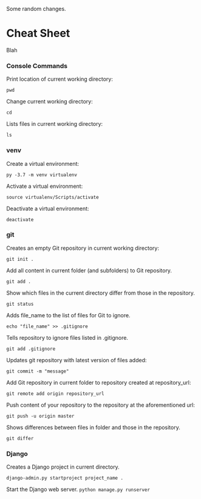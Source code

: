 Some random changes.

# Cheat Sheet

Blah

### Console Commands
Print location of current working directory:
```
pwd
```
Change current working directory:
```
cd
```
Lists files in current working directory:
```
ls
```


### venv

Create a virtual environment:
```
py -3.7 -m venv virtualenv
```
Activate a virtual environment:
```
source virtualenv/Scripts/activate
```
Deactivate a virtual environment:
```
deactivate
```

### git
Creates an empty Git repository in current working directory:
```
git init .
```
Add all content in current folder (and subfolders) to Git repository.
```
git add .
```
Show which files in the current directory differ from those in the repository.
```
git status
```
Adds file_name to the list of files for Git to ignore.
```
echo "file_name" >> .gitignore
```
Tells repository to ignore files listed in .gitignore.
```
git add .gitignore
```
Updates git repository with latest version of files added:
```
git commit -m "message"
```
Add Git repository in current folder to repository created at repository_url:
```
git remote add origin repository_url
```
Push content of your repository to the repository at the aforementioned url:
```
git push -u origin master
```
Shows differences between files in folder and those in the repository.
```
git differ 
```
	

### Django
Creates a Django project in current directory.
```
django-admin.py startproject project_name .
```
Start the Django web server.
```python manage.py runserver```
	
